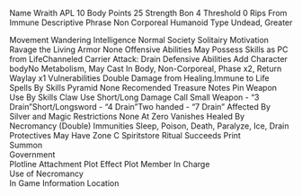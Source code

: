 Name	Wraith
APL	10
Body Points	25
Strength Bon	4
Threshold	0
Rips From	Immune
Descriptive Phrase	Non Corporeal Humanoid
Type	Undead, Greater
	
Movement	Wandering
Intelligence	Normal
Society	Solitairy
Motivation	Ravage the Living
Armor	None
Offensive Abilities	May Possess Skills as PC from LifeChanneled Carrier Attack: Drain
Defensive Abilities	Add Character bodyNo Metabolism, May Cast In Body, Non-Corporeal, Phase x2, Return Waylay x1
Vulnerabilities	Double Damage from Healing.Immune to Life
Spells	By Skills
Pyramid	None
Recomended Treasure	
Notes	Pin
Weapon Use	By Skills
Claw Use	Short/Long
Damage Call	Small Weapon - “3 Drain”Short/Longsword - “4 Drain”Two handed - “7 Drain”
Affected By	Silver and Magic
Restrictions	None
At Zero	Vanishes
Healed By	Necromancy (Double)
Immunities	Sleep, Poison, Death, Paralyze, Ice, Drain
Protectives	May Have
Zone	C
Spiritstore	Ritual Succeeds
Print	
Summon	
Government	
Plotline Attachment	
Plot Effect	
Plot Member In Charge	
Use of Necromancy	
In Game Information	
Location	
